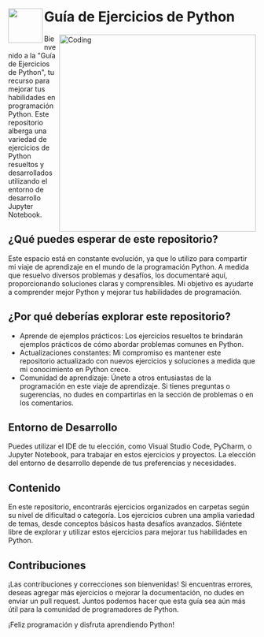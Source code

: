 # <img src="https://w0.peakpx.com/wallpaper/266/297/HD-wallpaper-python-logo-python-code-computer-programming-logo.jpg" width="70" align="left">  Guía de Ejercicios de Python

<img align="right" alt="Coding" width="400" src="https://cdn.computerhoy.com/sites/navi.axelspringer.es/public/media/image/2023/04/raspberry-lanza-editor-codigo-aprender-python-lenguaje-ia-3008158.jpg?tf=3840x">

Bienvenido a la "Guía de Ejercicios de Python", tu recurso para mejorar tus habilidades en programación Python. Este repositorio alberga una variedad de ejercicios de Python resueltos y desarrollados utilizando el entorno de desarrollo Jupyter Notebook.

## ¿Qué puedes esperar de este repositorio?

Este espacio está en constante evolución, ya que lo utilizo para compartir mi viaje de aprendizaje en el mundo de la programación Python. A medida que resuelvo diversos problemas y desafíos, los documentaré aquí, proporcionando soluciones claras y comprensibles. Mi objetivo es ayudarte a comprender mejor Python y mejorar tus habilidades de programación.

## ¿Por qué deberías explorar este repositorio?

- Aprende de ejemplos prácticos: Los ejercicios resueltos te brindarán ejemplos prácticos de cómo abordar problemas comunes en Python.
- Actualizaciones constantes: Mi compromiso es mantener este repositorio actualizado con nuevos ejercicios y soluciones a medida que mi conocimiento en Python crece.
- Comunidad de aprendizaje: Únete a otros entusiastas de la programación en este viaje de aprendizaje. Si tienes preguntas o sugerencias, no dudes en compartirlas en la sección de problemas o en los comentarios.

## Entorno de Desarrollo

Puedes utilizar el IDE de tu elección, como Visual Studio Code, PyCharm, o Jupyter Notebook, para trabajar en estos ejercicios y proyectos. La elección del entorno de desarrollo depende de tus preferencias y necesidades.

## Contenido

En este repositorio, encontrarás ejercicios organizados en carpetas según su nivel de dificultad o categoría. Los ejercicios cubren una amplia variedad de temas, desde conceptos básicos hasta desafíos avanzados. Siéntete libre de explorar y utilizar estos ejercicios para mejorar tus habilidades en Python.

## Contribuciones

¡Las contribuciones y correcciones son bienvenidas! Si encuentras errores, deseas agregar más ejercicios o mejorar la documentación, no dudes en enviar un pull request. Juntos podemos hacer que esta guía sea aún más útil para la comunidad de programadores de Python.

¡Feliz programación y disfruta aprendiendo Python!


